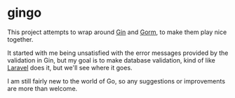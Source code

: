 # gingo

This project attempts to wrap around [Gin](https://github.com/gin-gonic/gin) and [Gorm](https://github.com/go-gorm/gorm), to make them play nice together.

It started with me being unsatisfied with the error messages provided by the validation in Gin, but my goal is to make database validation, kind of like [Laravel](https://github.com/laravel/laravel) does it, but we'll see where it goes.

I am still fairly new to the world of Go, so any suggestions or improvements are more than welcome.

